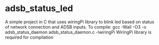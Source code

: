 # adsb_status_led
A simple project in C that uses wiringPi library to blink led based on status of network connection and ADSB inputs.
To compile: 
gcc -Wall -O3 -o adsb_status_daemon adsb_status_daemon.c -lwiringPi
WiringPi library is required for compilation

